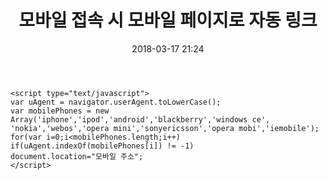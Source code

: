 ﻿---
layout:  post 
title:  "모바일 접속 시 모바일 페이지로 자동 링크"
date: 2018-03-17 21:24
categories: explanation
tags: code
---
```
<script type="text/javascript">
var uAgent = navigator.userAgent.toLowerCase();
var mobilePhones = new Array('iphone','ipod','android','blackberry','windows ce',
'nokia','webos','opera mini','sonyericsson','opera mobi','iemobile');
for(var i=0;i<mobilePhones.length;i++)
if(uAgent.indexOf(mobilePhones[i]) != -1)
document.location="모바일 주소";
</script>
```
